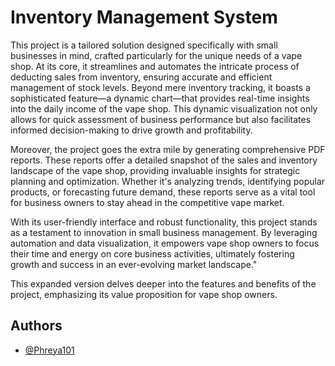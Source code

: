 
# Inventory Management System

This project is a tailored solution designed specifically with small businesses in mind, crafted particularly for the unique needs of a vape shop. At its core, it streamlines and automates the intricate process of deducting sales from inventory, ensuring accurate and efficient management of stock levels. Beyond mere inventory tracking, it boasts a sophisticated feature—a dynamic chart—that provides real-time insights into the daily income of the vape shop. This dynamic visualization not only allows for quick assessment of business performance but also facilitates informed decision-making to drive growth and profitability.

Moreover, the project goes the extra mile by generating comprehensive PDF reports. These reports offer a detailed snapshot of the sales and inventory landscape of the vape shop, providing invaluable insights for strategic planning and optimization. Whether it's analyzing trends, identifying popular products, or forecasting future demand, these reports serve as a vital tool for business owners to stay ahead in the competitive vape market.

With its user-friendly interface and robust functionality, this project stands as a testament to innovation in small business management. By leveraging automation and data visualization, it empowers vape shop owners to focus their time and energy on core business activities, ultimately fostering growth and success in an ever-evolving market landscape."

This expanded version delves deeper into the features and benefits of the project, emphasizing its value proposition for vape shop owners.



## Authors

- [@Phreya101](https://www.github.com/Phreya101)

